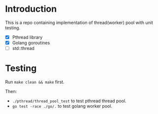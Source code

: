 # Introduction

This is a repo containing implementation of thread(worker) pool with unit testing.

- [x] Pthread library
- [x] Golang goroutines
- [ ] std::thread

# Testing

Run `make clean && make` first.

Then:

- `./pthread/thread_pool_test` to test pthread thread pool.
- `go test -race ./go/.` to test golang worker pool.
